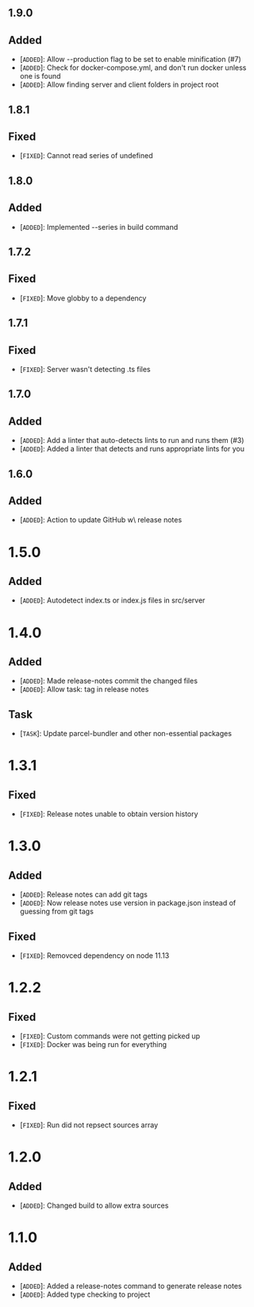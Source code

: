 ## 1.9.0

## Added

- [`ADDED`]: Allow --production flag to be set to enable minification (#7)
- [`ADDED`]: Check for docker-compose.yml, and don't run docker unless one is found
- [`ADDED`]: Allow finding server and client folders in project root

## 1.8.1

## Fixed

- [`FIXED`]: Cannot read series of undefined

## 1.8.0

## Added

- [`ADDED`]: Implemented --series in build command

## 1.7.2

## Fixed

- [`FIXED`]: Move globby to a dependency

## 1.7.1

## Fixed

- [`FIXED`]: Server wasn't detecting .ts files

## 1.7.0

## Added

- [`ADDED`]: Add a linter that auto-detects lints to run and runs them (#3)
- [`ADDED`]: Added a linter that detects and runs appropriate lints for you

## 1.6.0

## Added

- [`ADDED`]: Action to update GitHub w\ release notes

# 1.5.0

## Added

- [`ADDED`]: Autodetect index.ts or index.js files in src/server

# 1.4.0

## Added

- [`ADDED`]: Made release-notes commit the changed files
- [`ADDED`]: Allow task: tag in release notes

## Task

- [`TASK`]: Update parcel-bundler and other non-essential packages

# 1.3.1

## Fixed

- [`FIXED`]: Release notes unable to obtain version history

# 1.3.0

## Added

- [`ADDED`]: Release notes can add git tags
- [`ADDED`]: Now release notes use version in package.json instead of guessing from git tags

## Fixed

- [`FIXED`]: Removced dependency on node 11.13

# 1.2.2

## Fixed

- [`FIXED`]: Custom commands were not getting picked up
- [`FIXED`]: Docker was being run for everything

# 1.2.1

## Fixed

- [`FIXED`]: Run did not repsect sources array

# 1.2.0

## Added

- [`ADDED`]: Changed build to allow extra sources

# 1.1.0

## Added

- [`ADDED`]: Added a release-notes command to generate release notes
- [`ADDED`]: Added type checking to project
